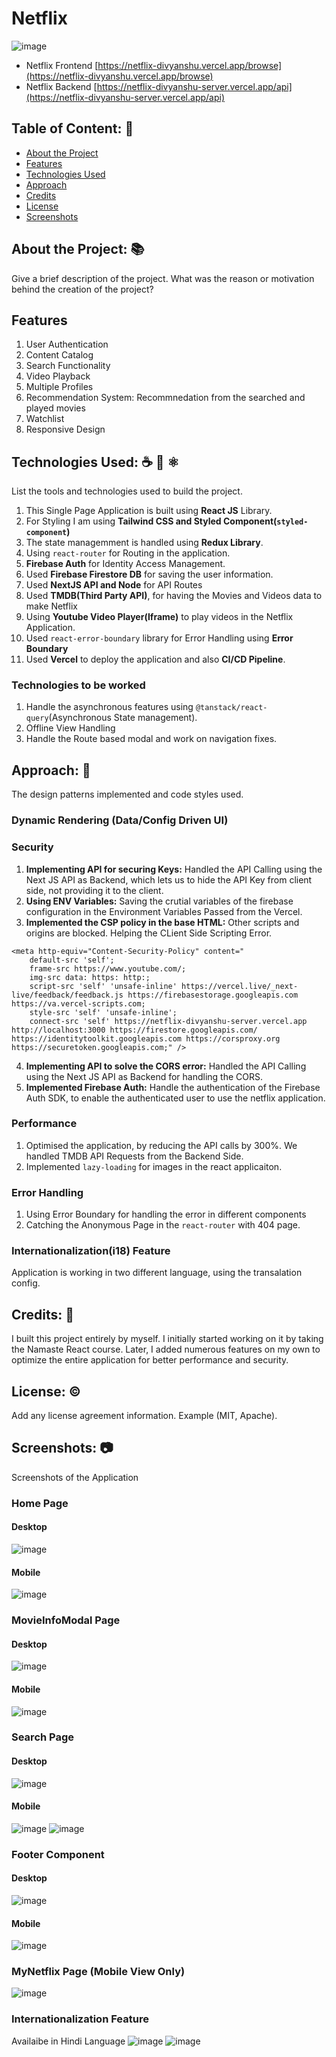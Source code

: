 # Netflix
![image](https://github.com/d2207-sahu/netflix/assets/55633712/c57c6a57-b1d9-4cb9-93a1-13f4f7a582d4)
* Netflix Frontend
[https://netflix-divyanshu.vercel.app/browse](https://netflix-divyanshu.vercel.app/browse) 
* Netflix Backend
[https://netflix-divyanshu-server.vercel.app/api](https://netflix-divyanshu-server.vercel.app/api)

## Table of Content: 📑
- [About the Project](#about-the-project)
- [Features](#Features)
- [Technologies Used](#technologies-used)
- [Approach](#approach)
- [Credits](#credits)
- [License](#license)
- [Screenshots](#screenshots)

## About the Project: 📚
Give a brief description of the project. What was the reason or motivation behind the creation of the project?

## Features
1. User Authentication
2. Content Catalog
3. Search Functionality
4. Video Playback
5. Multiple Profiles
6. Recommendation System: Recommnedation from the searched and played movies
7. Watchlist
8. Responsive Design

## Technologies Used: ☕️ 🐍 ⚛️
List the tools and technologies used to build the project. 

1. This Single Page Application is built using **React JS** Library. 
2. For Styling I am using **Tailwind CSS and Styled Component(`styled-component`)**
3. The state managemment is handled using **Redux Library**.
4. Using ``react-router`` for Routing in the application.
5. **Firebase Auth** for Identity Access Management.  
6. Used **Firebase Firestore DB** for saving the user information.
7. Used **NextJS API and Node** for API Routes
8. Used **TMDB(Third Party API)**, for having the Movies and Videos data to make Netflix
9. Using **Youtube Video Player(Iframe)** to play videos in the Netflix Application.
10. Used `react-error-boundary` library for Error Handling using **Error Boundary**
10. Used **Vercel** to deploy the application and also **CI/CD Pipeline**.

### Technologies to be worked
1. Handle the asynchronous features using `@tanstack/react-query`(Asynchronous State management).
2. Offline View Handling
3. Handle the Route based modal and work on navigation fixes.

## Approach: 🚶
The design patterns implemented and code styles used.

### Dynamic Rendering (Data/Config Driven UI)

### Security
1. **Implementing API for securing Keys:** Handled the API Calling using the Next JS API as Backend, which lets us to hide the API Key from client side, not providing it to the client.
2. **Using ENV Variables:** Saving the crutial variables of the firebase configuration in the Environment Variables Passed from the Vercel.
3. **Implemented the CSP policy in the base HTML:** Other scripts and origins are blocked. Helping the CLient Side Scripting Error.
```
<meta http-equiv="Content-Security-Policy" content="
    default-src 'self';
    frame-src https://www.youtube.com/;
    img-src data: https: http:;
    script-src 'self' 'unsafe-inline' https://vercel.live/_next-live/feedback/feedback.js https://firebasestorage.googleapis.com https://va.vercel-scripts.com;
    style-src 'self' 'unsafe-inline'; 
    connect-src 'self' https://netflix-divyanshu-server.vercel.app http://localhost:3000 https://firestore.googleapis.com/ https://identitytoolkit.googleapis.com https://corsproxy.org https://securetoken.googleapis.com;" />
```
4. **Implementing API to solve the CORS error:** Handled the API Calling using the Next JS API as Backend for handling the CORS.
5. **Implemented Firebase Auth:** Handle the authentication of the Firebase Auth SDK, to enable the authenticated user to use the netflix application.

### Performance
1. Optimised the application, by reducing the API calls by 300%. We handled TMDB API Requests from the Backend Side.
2. Implemented `lazy-loading` for images in the react applicaiton. 

### Error Handling
1. Using Error Boundary for handling the error in different components
2. Catching the Anonymous Page in the `react-router` with 404 page.

### Internationalization(i18) Feature
Application is working in two different language, using the transalation config.

## Credits: 📝
I built this project entirely by myself. I initially started working on it by taking the Namaste React course. Later, I added numerous features on my own to optimize the entire application for better performance and security.

## License: ©️
Add any license agreement information. Example (MIT, Apache).

## Screenshots: 📷
Screenshots of the Application

### Home Page

#### Desktop
![image](https://github.com/d2207-sahu/netflix/assets/55633712/c57c6a57-b1d9-4cb9-93a1-13f4f7a582d4)
#### Mobile
![image](https://github.com/d2207-sahu/netflix/assets/55633712/0f4202cc-0e74-4138-81e4-2905bdfdd123)

### MovieInfoModal Page

#### Desktop
![image](https://github.com/d2207-sahu/netflix/assets/55633712/76be2452-e790-4d52-a61b-fa0a5d2acc41)
#### Mobile
![image](https://github.com/d2207-sahu/netflix/assets/55633712/625577f2-8390-40bb-844d-95f75753654b)

### Search Page

#### Desktop 
![image](https://github.com/d2207-sahu/netflix/assets/55633712/bf6df060-1c11-438b-8876-e3fdca737712)
#### Mobile
![image](https://github.com/d2207-sahu/netflix/assets/55633712/24ff1f11-e825-42b9-af01-7741677a3ae6)
![image](https://github.com/d2207-sahu/netflix/assets/55633712/3956a72f-4601-4cc3-abe3-bd05eaeb2284)

### Footer Component

#### Desktop
![image](https://github.com/d2207-sahu/netflix/assets/55633712/fdfeed61-a758-4ab5-a780-e54901ac523e)
#### Mobile
![image](https://github.com/d2207-sahu/netflix/assets/55633712/49dc66d9-588c-4f4c-a289-1c6d6e251b70)

### MyNetflix Page (Mobile View Only)
![image](https://github.com/d2207-sahu/netflix/assets/55633712/38d789d5-eb6e-490a-942b-65fe42eba41e)

### Internationalization Feature
Availaibe in Hindi Language
![image](https://github.com/d2207-sahu/netflix/assets/55633712/3124c489-ec9a-46e7-82b9-79cd47f853b1)
![image](https://github.com/d2207-sahu/netflix/assets/55633712/c932ae1c-045e-49d0-ad5d-e63bfec7158c)

[def]: #screenshots

